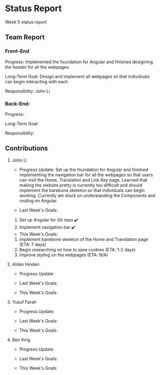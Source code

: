 # Status Report
Week 5 status report

## Team Report
### Front-End
Progress: Implemented the foundation for Angular and finished desigining the header for all the webpages.

Long-Term Goal: Design and implement all webpages so that individuals can begin interacting with each

Responsibiltiy: John Li

### Back-End:
Progress:

Long-Term Goal:

Responsibility: 

## Contributions
1. John Li
    - Progress Update: Set up the foundation for Angular and finished implementing the navigation bar for all the webpages so that users can visit the Home, Translation and Link Key page. Learned that making the website pretty is currently too difficult and should implement the barebone skeleton so that individuals can begin working. Currently am stuck on understanding the Components and routing on Angular.

    - Last Week's Goals:
    1. Set up Angular for Git repo ✔️
    2. Implement navigation bar ✔️


    - This Week's Goals:
    1. Implement barebone skeleton of the Home and Translation page (ETA: 7 days)
    2. Begin researching on how to save cookies (ETA: 1-2 days)
    3. Improve styling on the webpages (ETA: N/A)


2. Alden Hinden
    - Progress Update:

    - Last Week's Goals:


    - This Week's Goals


3. Yusuf Farah
    - Progress Update:

    - Last Week's Goals:


    - This Week's Goals


4. Ben Ihrig
    - Progress Update:

    - Last Week's Goals:


    - This Week's Goals